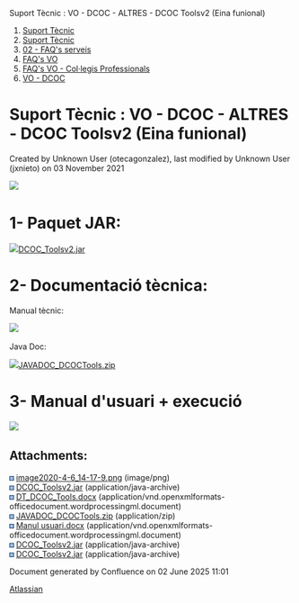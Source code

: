 Suport Tècnic : VO - DCOC - ALTRES - DCOC Toolsv2 (Eina funional)  

1.  [Suport Tècnic](index.html)
2.  [Suport Tècnic](13893782.html)
3.  [02 - FAQ's serveis](26313393.html)
4.  [FAQ's VO](28705575.html)
5.  [FAQ's VO - Col·legis Professionals](28705581.html)
6.  [VO - DCOC](VO---DCOC_36340967.html)

Suport Tècnic : VO - DCOC - ALTRES - DCOC Toolsv2 (Eina funional)
=================================================================

Created by Unknown User (otecagonzalez), last modified by Unknown User (jxnieto) on 03 November 2021

![](attachments/36340597/36340598.png)

  

1- Paquet JAR:
==============

[![](download/resources/com.atlassian.confluence.plugins.confluence-view-file-macro:view-file-macro-resources/images/placeholder-medium-zip.png)DCOC\_Toolsv2.jar](/download/attachments/36340597/DCOC_Toolsv2.jar?version=3&modificationDate=1635950726715&api=v2)

  

2- Documentació tècnica: 
=========================

Manual tècnic:

[![](rest/documentConversion/latest/conversion/thumbnail/36340601/1)](/download/attachments/36340597/DT_DCOC_Tools.docx?version=1&modificationDate=1586176097326&api=v2)

  

Java Doc:

[![](download/resources/com.atlassian.confluence.plugins.confluence-view-file-macro:view-file-macro-resources/images/placeholder-medium-zip.png)JAVADOC\_DCOCTools.zip](/download/attachments/36340597/JAVADOC_DCOCTools.zip?version=1&modificationDate=1586176142754&api=v2)

  

3- Manual d'usuari + execució
=============================

[![](rest/documentConversion/latest/conversion/thumbnail/36340604/1)](/download/attachments/36340597/Manul%20usuari.docx?version=1&modificationDate=1586176194902&api=v2)

Attachments:
------------

![](images/icons/bullet_blue.gif) [image2020-4-6\_14-17-9.png](attachments/36340597/36340598.png) (image/png)  
![](images/icons/bullet_blue.gif) [DCOC\_Toolsv2.jar](attachments/36340597/61931666.jar) (application/java-archive)  
![](images/icons/bullet_blue.gif) [DT\_DCOC\_Tools.docx](attachments/36340597/36340601.docx) (application/vnd.openxmlformats-officedocument.wordprocessingml.document)  
![](images/icons/bullet_blue.gif) [JAVADOC\_DCOCTools.zip](attachments/36340597/36340602.zip) (application/zip)  
![](images/icons/bullet_blue.gif) [Manul usuari.docx](attachments/36340597/36340604.docx) (application/vnd.openxmlformats-officedocument.wordprocessingml.document)  
![](images/icons/bullet_blue.gif) [DCOC\_Toolsv2.jar](attachments/36340597/64979078.jar) (application/java-archive)  
![](images/icons/bullet_blue.gif) [DCOC\_Toolsv2.jar](attachments/36340597/36340600.jar) (application/java-archive)  

Document generated by Confluence on 02 June 2025 11:01

[Atlassian](http://www.atlassian.com/)